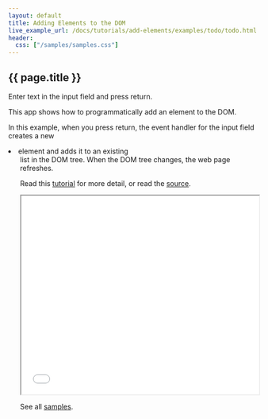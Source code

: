 ```yaml
---
layout: default
title: Adding Elements to the DOM
live_example_url: /docs/tutorials/add-elements/examples/todo/todo.html
header:
  css: ["/samples/samples.css"]
---
```


## {{ page.title }}

Enter text in the input field and press return.

This app shows how to programmatically add an element to the DOM.

In this example, when you press return, the event handler for the input
field creates a new <li> element and adds it to an existing <ul> list in the
DOM tree. When the DOM tree changes, the web page refreshes.

Read this [tutorial](/docs/tutorials/add-elements/) for
more detail, or read the
[source](https://github.com/dart-lang/dart-tutorials-samples/tree/master/todo).

<iframe class="running-app-frame"
        style="height:400px;width:100%;"
        src="{{page.live_example_url}}">
</iframe>

See all [samples](/samples/).
